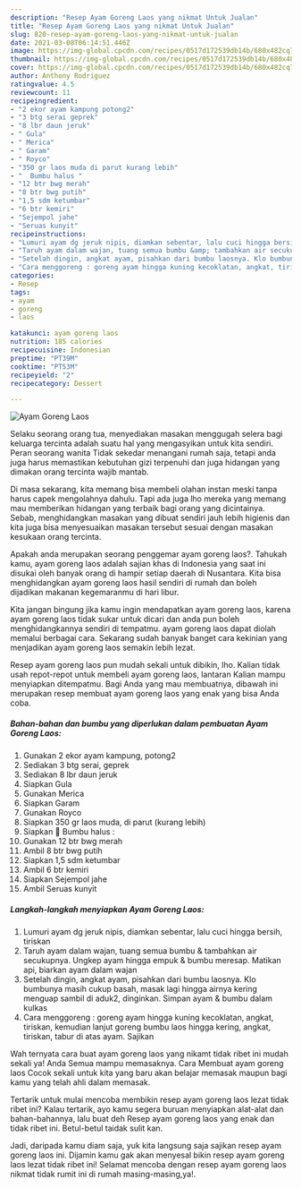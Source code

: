 ```yaml
---
description: "Resep Ayam Goreng Laos yang nikmat Untuk Jualan"
title: "Resep Ayam Goreng Laos yang nikmat Untuk Jualan"
slug: 820-resep-ayam-goreng-laos-yang-nikmat-untuk-jualan
date: 2021-03-08T06:14:51.446Z
image: https://img-global.cpcdn.com/recipes/0517d172539db14b/680x482cq70/ayam-goreng-laos-foto-resep-utama.jpg
thumbnail: https://img-global.cpcdn.com/recipes/0517d172539db14b/680x482cq70/ayam-goreng-laos-foto-resep-utama.jpg
cover: https://img-global.cpcdn.com/recipes/0517d172539db14b/680x482cq70/ayam-goreng-laos-foto-resep-utama.jpg
author: Anthony Rodriguez
ratingvalue: 4.5
reviewcount: 11
recipeingredient:
- "2 ekor ayam kampung potong2"
- "3 btg serai geprek"
- "8 lbr daun jeruk"
- " Gula"
- " Merica"
- " Garam"
- " Royco"
- "350 gr laos muda di parut kurang lebih"
- "  Bumbu halus "
- "12 btr bwg merah"
- "8 btr bwg putih"
- "1,5 sdm ketumbar"
- "6 btr kemiri"
- "Sejempol jahe"
- "Seruas kunyit"
recipeinstructions:
- "Lumuri ayam dg jeruk nipis, diamkan sebentar, lalu cuci hingga bersih, tiriskan"
- "Taruh ayam dalam wajan, tuang semua bumbu &amp; tambahkan air secukupnya. Ungkep ayam hingga empuk &amp; bumbu meresap. Matikan api, biarkan ayam dalam wajan"
- "Setelah dingin, angkat ayam, pisahkan dari bumbu laosnya. Klo bumbunya masih cukup basah, masak lagi hingga airnya kering menguap sambil di aduk2, dinginkan. Simpan ayam &amp; bumbu dalam kulkas"
- "Cara menggoreng : goreng ayam hingga kuning kecoklatan, angkat, tiriskan, kemudian lanjut goreng bumbu laos hingga kering, angkat, tiriskan, tabur di atas ayam. Sajikan"
categories:
- Resep
tags:
- ayam
- goreng
- laos

katakunci: ayam goreng laos 
nutrition: 185 calories
recipecuisine: Indonesian
preptime: "PT39M"
cooktime: "PT53M"
recipeyield: "2"
recipecategory: Dessert

---
```



![Ayam Goreng Laos](https://img-global.cpcdn.com/recipes/0517d172539db14b/680x482cq70/ayam-goreng-laos-foto-resep-utama.jpg)

Selaku seorang orang tua, menyediakan masakan menggugah selera bagi keluarga tercinta adalah suatu hal yang mengasyikan untuk kita sendiri. Peran seorang  wanita Tidak sekedar menangani rumah saja, tetapi anda juga harus memastikan kebutuhan gizi terpenuhi dan juga hidangan yang dimakan orang tercinta wajib mantab.

Di masa  sekarang, kita memang bisa membeli olahan instan meski tanpa harus capek mengolahnya dahulu. Tapi ada juga lho mereka yang memang mau memberikan hidangan yang terbaik bagi orang yang dicintainya. Sebab, menghidangkan masakan yang dibuat sendiri jauh lebih higienis dan kita juga bisa menyesuaikan masakan tersebut sesuai dengan masakan kesukaan orang tercinta. 



Apakah anda merupakan seorang penggemar ayam goreng laos?. Tahukah kamu, ayam goreng laos adalah sajian khas di Indonesia yang saat ini disukai oleh banyak orang di hampir setiap daerah di Nusantara. Kita bisa menghidangkan ayam goreng laos hasil sendiri di rumah dan boleh dijadikan makanan kegemaranmu di hari libur.

Kita jangan bingung jika kamu ingin mendapatkan ayam goreng laos, karena ayam goreng laos tidak sukar untuk dicari dan anda pun boleh menghidangkannya sendiri di tempatmu. ayam goreng laos dapat diolah memalui berbagai cara. Sekarang sudah banyak banget cara kekinian yang menjadikan ayam goreng laos semakin lebih lezat.

Resep ayam goreng laos pun mudah sekali untuk dibikin, lho. Kalian tidak usah repot-repot untuk membeli ayam goreng laos, lantaran Kalian mampu menyiapkan ditempatmu. Bagi Anda yang mau membuatnya, dibawah ini merupakan resep membuat ayam goreng laos yang enak yang bisa Anda coba.

<!--inarticleads1-->

##### Bahan-bahan dan bumbu yang diperlukan dalam pembuatan Ayam Goreng Laos:

1. Gunakan 2 ekor ayam kampung, potong2
1. Sediakan 3 btg serai, geprek
1. Sediakan 8 lbr daun jeruk
1. Siapkan  Gula
1. Gunakan  Merica
1. Siapkan  Garam
1. Gunakan  Royco
1. Siapkan 350 gr laos muda, di parut (kurang lebih)
1. Siapkan  🌸 Bumbu halus :
1. Gunakan 12 btr bwg merah
1. Ambil 8 btr bwg putih
1. Siapkan 1,5 sdm ketumbar
1. Ambil 6 btr kemiri
1. Siapkan Sejempol jahe
1. Ambil Seruas kunyit




<!--inarticleads2-->

##### Langkah-langkah menyiapkan Ayam Goreng Laos:

1. Lumuri ayam dg jeruk nipis, diamkan sebentar, lalu cuci hingga bersih, tiriskan
1. Taruh ayam dalam wajan, tuang semua bumbu &amp; tambahkan air secukupnya. Ungkep ayam hingga empuk &amp; bumbu meresap. Matikan api, biarkan ayam dalam wajan
1. Setelah dingin, angkat ayam, pisahkan dari bumbu laosnya. Klo bumbunya masih cukup basah, masak lagi hingga airnya kering menguap sambil di aduk2, dinginkan. Simpan ayam &amp; bumbu dalam kulkas
1. Cara menggoreng : goreng ayam hingga kuning kecoklatan, angkat, tiriskan, kemudian lanjut goreng bumbu laos hingga kering, angkat, tiriskan, tabur di atas ayam. Sajikan




Wah ternyata cara buat ayam goreng laos yang nikamt tidak ribet ini mudah sekali ya! Anda Semua mampu memasaknya. Cara Membuat ayam goreng laos Cocok sekali untuk kita yang baru akan belajar memasak maupun bagi kamu yang telah ahli dalam memasak.

Tertarik untuk mulai mencoba membikin resep ayam goreng laos lezat tidak ribet ini? Kalau tertarik, ayo kamu segera buruan menyiapkan alat-alat dan bahan-bahannya, lalu buat deh Resep ayam goreng laos yang enak dan tidak ribet ini. Betul-betul taidak sulit kan. 

Jadi, daripada kamu diam saja, yuk kita langsung saja sajikan resep ayam goreng laos ini. Dijamin kamu gak akan menyesal bikin resep ayam goreng laos lezat tidak ribet ini! Selamat mencoba dengan resep ayam goreng laos nikmat tidak rumit ini di rumah masing-masing,ya!.

